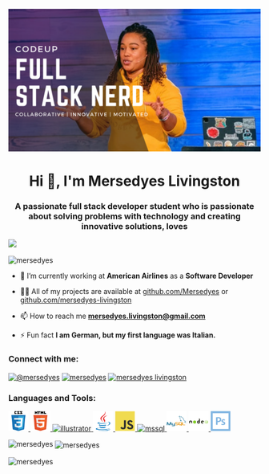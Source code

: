 ![](https://github.com/Mersedyes/Mersedyes/blob/main/Blog%20Banner%20for%20GitHub.png)
<h1 align="center">Hi 👋, I'm Mersedyes Livingston</h1>
<h3 align="center">A passionate full stack developer student who is passionate about solving problems with technology and creating innovative solutions, loves</h3>
<img align=“right” alt+”Coding” width=“400” src=“https://cdn.dribbble.com/users/1894420/screenshots/14032021/media/a85f637f1eb4cd5efdd307f9760472a1.gif”>

<p align="left"> <img src="https://komarev.com/ghpvc/?username=mersedyes&label=Profile%20views&color=0e75b6&style=flat" alt="mersedyes" /> </p>

- 🌱 I’m currently working at **American Airlines** as a **Software Developer**

- 👨‍💻 All of my projects are available at [github.com/Mersedyes](github.com/Mersedyes) or [github.com/mersedyes-livingston](github.com/mersedyes-livingston)

- 📫 How to reach me **mersedyes.livingston@gmail.com**

- ⚡ Fun fact **I am German, but my first language was Italian.**

<h3 align="left">Connect with me:</h3>
<p align="left">
<a href="https://codepen.io/@mersedyes" target="blank"><img align="center" src="https://raw.githubusercontent.com/rahuldkjain/github-profile-readme-generator/master/src/images/icons/Social/codepen.svg" alt="@mersedyes" height="30" width="40" /></a>
<a href="https://linkedin.com/in/mersedyes" target="blank"><img align="center" src="https://raw.githubusercontent.com/rahuldkjain/github-profile-readme-generator/master/src/images/icons/Social/linked-in-alt.svg" alt="mersedyes" height="30" width="40" /></a>
<a href="https://fb.com/mersedyes livingston" target="blank"><img align="center" src="https://raw.githubusercontent.com/rahuldkjain/github-profile-readme-generator/master/src/images/icons/Social/facebook.svg" alt="mersedyes livingston" height="30" width="40" /></a>
</p>

<h3 align="left">Languages and Tools:</h3>
<p align="left"> <a href="https://www.w3schools.com/css/" target="_blank" rel="noreferrer"> <img src="https://raw.githubusercontent.com/devicons/devicon/master/icons/css3/css3-original-wordmark.svg" alt="css3" width="40" height="40"/> </a> <a href="https://www.w3.org/html/" target="_blank" rel="noreferrer"> <img src="https://raw.githubusercontent.com/devicons/devicon/master/icons/html5/html5-original-wordmark.svg" alt="html5" width="40" height="40"/> </a> <a href="https://www.adobe.com/in/products/illustrator.html" target="_blank" rel="noreferrer"> <img src="https://www.vectorlogo.zone/logos/adobe_illustrator/adobe_illustrator-icon.svg" alt="illustrator" width="40" height="40"/> </a> <a href="https://www.java.com" target="_blank" rel="noreferrer"> <img src="https://raw.githubusercontent.com/devicons/devicon/master/icons/java/java-original.svg" alt="java" width="40" height="40"/> </a> <a href="https://developer.mozilla.org/en-US/docs/Web/JavaScript" target="_blank" rel="noreferrer"> <img src="https://raw.githubusercontent.com/devicons/devicon/master/icons/javascript/javascript-original.svg" alt="javascript" width="40" height="40"/> </a> <a href="https://www.microsoft.com/en-us/sql-server" target="_blank" rel="noreferrer"> <img src="https://www.svgrepo.com/show/303229/microsoft-sql-server-logo.svg" alt="mssql" width="40" height="40"/> </a> <a href="https://www.mysql.com/" target="_blank" rel="noreferrer"> <img src="https://raw.githubusercontent.com/devicons/devicon/master/icons/mysql/mysql-original-wordmark.svg" alt="mysql" width="40" height="40"/> </a> <a href="https://nodejs.org" target="_blank" rel="noreferrer"> <img src="https://raw.githubusercontent.com/devicons/devicon/master/icons/nodejs/nodejs-original-wordmark.svg" alt="nodejs" width="40" height="40"/> </a> <a href="https://www.photoshop.com/en" target="_blank" rel="noreferrer"> <img src="https://raw.githubusercontent.com/devicons/devicon/master/icons/photoshop/photoshop-line.svg" alt="photoshop" width="40" height="40"/> </a> </p>

<p><img align="left" src="https://github-readme-stats.vercel.app/api/top-langs?username=mersedyes&show_icons=true&locale=en&layout=compact" alt="mersedyes" /></p>

<p>&nbsp;<img align="center" src="https://github-readme-stats.vercel.app/api?username=mersedyes&show_icons=true&locale=en" alt="mersedyes" /></p>

<p><img align="center" src="https://github-readme-streak-stats.herokuapp.com/?user=mersedyes&" alt="mersedyes" /></p>

